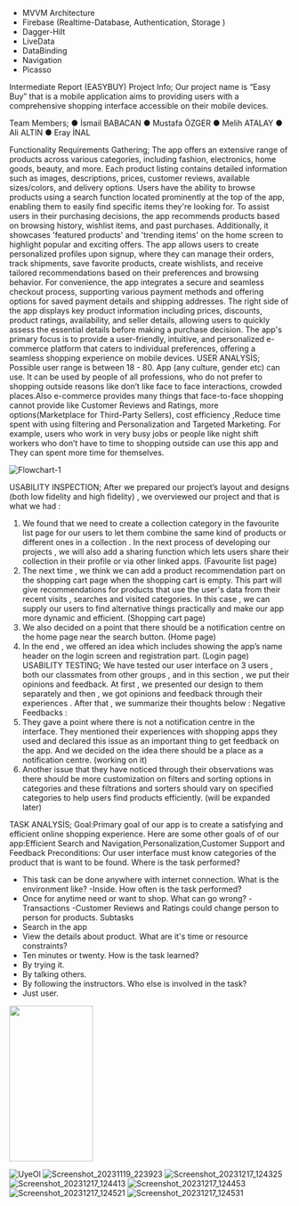 - MVVM Architecture
- Firebase (Realtime-Database, Authentication, Storage )
- Dagger-Hilt
- LiveData
- DataBinding
- Navigation
- Picasso


Intermediate Report (EASYBUY)
Project Info;
Our project name is “Easy Buy” that is a mobile application aims to providing users 
with a comprehensive shopping interface accessible on their mobile devices.

Team Members;
● İsmail BABACAN 
● Mustafa ÖZGER 
● Melih ATALAY 
● Ali ALTIN 
● Eray İNAL 

Functionality Requirements Gathering;
The app offers an extensive range of products across various categories, including fashion, 
electronics, home goods, beauty, and more. Each product listing contains detailed 
information such as images, descriptions, prices, customer reviews, available sizes/colors, 
and delivery options.
Users have the ability to browse products using a search function located prominently at the 
top of the app, enabling them to easily find specific items they're looking for.
To assist users in their purchasing decisions, the app recommends products based on 
browsing history, wishlist items, and past purchases. Additionally, it showcases 'featured 
products' and 'trending items' on the home screen to highlight popular and exciting offers.
The app allows users to create personalized profiles upon signup, where they can manage 
their orders, track shipments, save favorite products, create wishlists, and receive tailored 
recommendations based on their preferences and browsing behavior.
For convenience, the app integrates a secure and seamless checkout process, supporting 
various payment methods and offering options for saved payment details and shipping 
addresses.
The right side of the app displays key product information including prices, discounts, product 
ratings, availability, and seller details, allowing users to quickly assess the essential details 
before making a purchase decision.
The app's primary focus is to provide a user-friendly, intuitive, and personalized e-commerce 
platform that caters to individual preferences, offering a seamless shopping experience on 
mobile devices.
USER ANALYSİS;
Possible user range is between 18 - 80. App (any culture, gender etc) can use. It can be
used by people of all professions, who do not prefer to shopping outside reasons like don’t
like face to face interactions, crowded places.Also e-commerce provides many things that
face-to-face shopping cannot provide like Customer Reviews and Ratings, more
options(Marketplace for Third-Party Sellers), cost efficiency ,Reduce time spent with using
filtering and Personalization and Targeted Marketing.
For example, users who work in very busy jobs or people like night shift workers who don’t
have to time to shopping outside can use this app and They can spent more time for
themselves.

![Flowchart-1](https://github.com/ismailbabacann/ECommerceapp/assets/114854598/2e1cd50a-e28c-49d7-b237-48fcd9e60251)


USABILITY INSPECTION;
After we prepared our project’s layout and designs (both low fidelity and high fidelity) , we 
overviewed our project and that is what we had :
1. We found that we need to create a collection category in the favourite list page for our 
users to let them combine the same kind of products or different ones in a collection . 
In the next process of developing our projects , we will also add a sharing function 
which lets users share their collection in their profile or via other linked apps. 
(Favourite list page)
2. The next time , we think we can add a product recommendation part on the shopping 
cart page when the shopping cart is empty. This part will give recommendations for 
products that use the user's data from their recent visits , searches and visited 
categories. In this case , we can supply our users to find alternative things practically 
and make our app more dynamic and efficient. (Shopping cart page)
3. We also decided on a point that there should be a notification centre on the home 
page near the search button. (Home page) 
4. In the end , we offered an idea which includes showing the app’s name header on the 
login screen and registration part. (Login page)
USABILITY TESTING;
We have tested our user interface on 3 users , both our classmates from other groups , and 
in this section , we put their opinions and feedback. At first , we presented our design to them 
separately and then , we got opinions and feedback through their experiences . After that , 
we summarize their thoughts below :
Negative Feedbacks :
1. They gave a point where there is not a notification centre in the interface. They 
mentioned their experiences with shopping apps they used and declared this issue as 
an important thing to get feedback on the app. And we decided on the idea there 
should be a place as a notification centre. (working on it)
2. Another issue that they have noticed through their observations was there should be 
more customization on filters and sorting options in categories and these filtrations and 
sorters should vary on specified categories to help users find products efficiently. (will 
be expanded later)

TASK ANALYSİS;
Goal:Primary goal of our app is to create a satisfying and efficient online shopping
experience. Here are some other goals of of our app:Efficient Search and
Navigation,Personalization,Customer Support and Feedback
Preconditions: Our user interface must know categories of the product that is want to be
found.
Where is the task performed?
- This task can be done anywhere with internet connection.
What is the environment like?
-Inside.
How often is the task performed?
- Once for anytime need or want to shop.
What can go wrong?
-Transactions
-Customer Reviews and Ratings could change person to person for products.
Subtasks
- Search in the app
- View the details about product.
What are it's time or resource constraints?
- Ten minutes or twenty.
How is the task learned?
- By trying it.
- By talking others.
- By following the instructors.
Who else is involved in the task?
- Just user.

<img src="https://github.com/mustafaozger/ECommerceapp/assets/104151458/60771e4c-6a76-4f59-854b-6c23e6e9cd94" width=150 height=280>

![UyeOl](https://github.com/mustafaozger/ECommerceapp/assets/104151458/60771e4c-6a76-4f59-854b-6c23e6e9cd94) 
![Screenshot_20231119_223923](https://github.com/mustafaozger/ECommerceapp/assets/104151458/956dc403-cddc-4d53-81e5-f5729a2b9b12)
![Screenshot_20231217_124325](https://github.com/mustafaozger/ECommerceapp/assets/104151458/861d6ba3-8f82-44f5-9d13-6f9c38439d0e)
![Screenshot_20231217_124413](https://github.com/mustafaozger/ECommerceapp/assets/104151458/9c4c1344-b9cc-4bc9-b408-1168c824206f)
![Screenshot_20231217_124453](https://github.com/mustafaozger/ECommerceapp/assets/104151458/a6a5b743-d706-4096-b861-99719e24791a)
![Screenshot_20231217_124521](https://github.com/mustafaozger/ECommerceapp/assets/104151458/47758ccc-73df-4ae8-b859-35c07ca3f1aa)
![Screenshot_20231217_124531](https://github.com/mustafaozger/ECommerceapp/assets/104151458/f80b6671-3ac7-4ee0-b199-6e504bef6f21)

